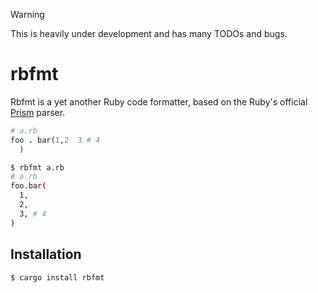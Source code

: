 > [!WARNING]
> This is heavily under development and has many TODOs and bugs.

# rbfmt

Rbfmt is a yet another Ruby code formatter, based on the Ruby's official [Prism][prism] parser.

[prism]: https://ruby.github.io/prism/

```ruby
# a.rb
foo . bar(1,2  3 # 4
  )
```

```bash
$ rbfmt a.rb
# a.rb
foo.bar(
  1,
  2,
  3, # 4
)
```

## Installation

```bash
$ cargo install rbfmt
```
